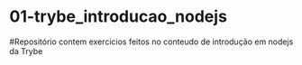 # 01-trybe_introducao_nodejs

#Repositório contem exercicios feitos no conteudo de introdução em nodejs da Trybe
